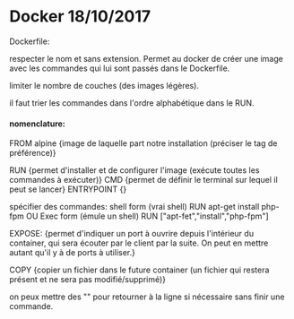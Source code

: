 # Docker 18/10/2017

Dockerfile:

respecter le nom et sans extension.
Permet au docker de créer une image avec les commandes qui lui sont passés dans le Dockerfile.

limiter le nombre de couches (des images légères).

il faut trier les commandes dans l'ordre alphabétique dans le RUN.

#### nomenclature:

FROM alpine {image de laquelle part notre installation (préciser le tag de préférence)}

RUN {permet d'installer et de configurer l'image (exécute toutes les commandes à exécuter)}
CMD {permet de définir le terminal sur lequel il peut se lancer}
ENTRYPOINT {}

spécifier des commandes:
shell form (vrai shell)
RUN apt-get install php-fpm
OU
Exec form (émule un shell)
RUN ["apt-fet","install","php-fpm"]

EXPOSE: {permet d'indiquer un port à ouvrire depuis l'intérieur du container, qui sera écouter par le client par la suite. On peut en mettre autant qu'il y à de ports à utiliser.}

COPY {copier un fichier dans le future container (un fichier qui restera présent et ne sera pas modifié/supprimé)}

on peux mettre des "\" pour retourner à la ligne si nécessaire sans finir une commande.


